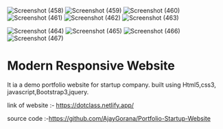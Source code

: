 ![Screenshot (458)](https://user-images.githubusercontent.com/54750602/119833769-02fca280-bf1d-11eb-8902-13d60994f0a7.png)
![Screenshot (459)](https://user-images.githubusercontent.com/54750602/119833818-0c860a80-bf1d-11eb-97ce-e5ceb4879404.png)
![Screenshot (460)](https://user-images.githubusercontent.com/54750602/119833825-0db73780-bf1d-11eb-85fb-e002e03188df.png)
![Screenshot (461)](https://user-images.githubusercontent.com/54750602/119833849-13148200-bf1d-11eb-9e36-ad7946c3e1a4.png)
![Screenshot (462)](https://user-images.githubusercontent.com/54750602/119837940-a1d6ce00-bf20-11eb-935c-02b262e20512.png)
![Screenshot (463)](https://user-images.githubusercontent.com/54750602/119842605-71912e80-bf24-11eb-9eb2-95cff204fdc6.png)

![Screenshot (464)](https://user-images.githubusercontent.com/54750602/119838041-b74bf800-bf20-11eb-9c0e-78abd0a097e9.png)
![Screenshot (465)](https://user-images.githubusercontent.com/54750602/119838398-0134de00-bf21-11eb-8757-2bc48a4a209c.png)
![Screenshot (466)](https://user-images.githubusercontent.com/54750602/119838172-d054a900-bf20-11eb-846d-7672281e76da.png)
![Screenshot (467)](https://user-images.githubusercontent.com/54750602/119838173-d054a900-bf20-11eb-84b5-b9cc6478a08e.png)


# Modern Responsive Website 
It ia a demo portfolio website for startup company. built using Html5,css3, javascript,Bootstrap3,jquery.

link of website :- https://dotclass.netlify.app/


source code :-https://github.com/AjayGorana/Portfolio-Startup-Website
